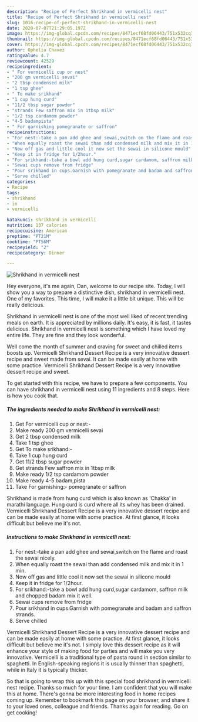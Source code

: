 ```yaml
---
description: "Recipe of Perfect Shrikhand in vermicelli nest"
title: "Recipe of Perfect Shrikhand in vermicelli nest"
slug: 1016-recipe-of-perfect-shrikhand-in-vermicelli-nest
date: 2020-07-07T21:29:05.197Z
image: https://img-global.cpcdn.com/recipes/8471ecf68fd06443/751x532cq70/shrikhand-in-vermicelli-nest-recipe-main-photo.jpg
thumbnail: https://img-global.cpcdn.com/recipes/8471ecf68fd06443/751x532cq70/shrikhand-in-vermicelli-nest-recipe-main-photo.jpg
cover: https://img-global.cpcdn.com/recipes/8471ecf68fd06443/751x532cq70/shrikhand-in-vermicelli-nest-recipe-main-photo.jpg
author: Ophelia Chavez
ratingvalue: 4.7
reviewcount: 42529
recipeingredient:
- " For vermicelli cup or nest"
- "200 gm vermicelli sevai"
- "2 tbsp condensed milk"
- "1 tsp ghee"
- " To make srikhand"
- "1 cup hung curd"
- "11/2 tbsp sugar powder"
- "strands Few saffron mix in 1tbsp milk"
- "1/2 tsp cardamom powder"
- "4-5 badampista"
- " For garnishing pomegranate or saffron"
recipeinstructions:
- "For nest:-take a pan add ghee and sewai,switch on the flame and roast the sewai nicely."
- "When equally roast the sewai than add condensed milk and mix it in 1 min."
- "Now off gas and little cool it now set the sewai in silicone mould"
- "Keep it in fridge for 1/2hour."
- "For srikhand:-take a bowl add hung curd,sugar cardamom, saffron milk and chopped badam mix it well."
- "Sewai cups remove from fridge"
- "Pour srikhand in cups.Garnish with pomegranate and badam and saffron strands."
- "Serve chilled"
categories:
- Recipe
tags:
- shrikhand
- in
- vermicelli

katakunci: shrikhand in vermicelli 
nutrition: 137 calories
recipecuisine: American
preptime: "PT21M"
cooktime: "PT56M"
recipeyield: "2"
recipecategory: Dinner

---
```



![Shrikhand in vermicelli nest](https://img-global.cpcdn.com/recipes/8471ecf68fd06443/751x532cq70/shrikhand-in-vermicelli-nest-recipe-main-photo.jpg)

Hey everyone, it's me again, Dan, welcome to our recipe site. Today, I will show you a way to prepare a distinctive dish, shrikhand in vermicelli nest. One of my favorites. This time, I will make it a little bit unique. This will be really delicious.

Shrikhand in vermicelli nest is one of the most well liked of recent trending meals on earth. It is appreciated by millions daily. It's easy, it is fast, it tastes delicious. Shrikhand in vermicelli nest is something which I have loved my entire life. They are fine and they look wonderful.

Well come the month of summer and craving for sweet and chilled items boosts up. Vermicelli Shrikhand Dessert Recipe is a very innovative dessert recipe and sweet made from sevai. It can be made easily at home with some practice. Vermicelli Shrikhand Dessert Recipe is a very innovative dessert recipe and sweet.


To get started with this recipe, we have to prepare a few components. You can have shrikhand in vermicelli nest using 11 ingredients and 8 steps. Here is how you cook that.

<!--inarticleads1-->

##### The ingredients needed to make Shrikhand in vermicelli nest:

1. Get  For vermicelli cup or nest:-
1. Make ready 200 gm vermicelli sevai
1. Get 2 tbsp condensed milk
1. Take 1 tsp ghee
1. Get  To make srikhand:-
1. Take 1 cup hung curd
1. Get 11/2 tbsp sugar powder
1. Get strands Few saffron mix in 1tbsp milk
1. Make ready 1/2 tsp cardamom powder
1. Make ready 4-5 badam,pista
1. Take  For garnishing:- pomegranate or saffron


Shrikhand is made from hung curd which is also known as &#39;Chakka&#39; in marathi language. Hung curd is curd where all its whey has been drained. Vermicelli Shrikhand Dessert Recipe is a very innovative dessert recipe and can be made easily at home with some practice. At first glance, it looks difficult but believe me it&#39;s not. 

<!--inarticleads2-->

##### Instructions to make Shrikhand in vermicelli nest:

1. For nest:-take a pan add ghee and sewai,switch on the flame and roast the sewai nicely.
1. When equally roast the sewai than add condensed milk and mix it in 1 min.
1. Now off gas and little cool it now set the sewai in silicone mould
1. Keep it in fridge for 1/2hour.
1. For srikhand:-take a bowl add hung curd,sugar cardamom, saffron milk and chopped badam mix it well.
1. Sewai cups remove from fridge
1. Pour srikhand in cups.Garnish with pomegranate and badam and saffron strands.
1. Serve chilled


Vermicelli Shrikhand Dessert Recipe is a very innovative dessert recipe and can be made easily at home with some practice. At first glance, it looks difficult but believe me it&#39;s not. I simply love this dessert recipe as it will enhance your style of making food for parties and will make you very innovative. Vermicelli is a traditional type of pasta round in section similar to spaghetti. In English-speaking regions it is usually thinner than spaghetti, while in Italy it is typically thicker. 

So that is going to wrap this up with this special food shrikhand in vermicelli nest recipe. Thanks so much for your time. I am confident that you will make this at home. There's gonna be more interesting food in home recipes coming up. Remember to bookmark this page on your browser, and share it to your loved ones, colleague and friends. Thanks again for reading. Go on get cooking!
